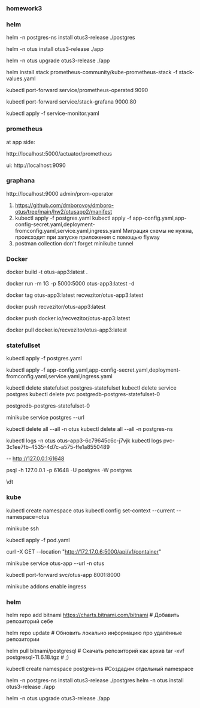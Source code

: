 ### homework3

### helm

helm -n postgres-ns install otus3-release ./postgres

helm -n otus install otus3-release ./app

helm -n otus upgrade otus3-release ./app

helm install stack prometheus-community/kube-prometheus-stack -f stack-values.yaml

kubectl port-forward service/prometheus-operated  9090

kubectl port-forward service/stack-grafana  9000:80

kubectl apply -f service-monitor.yaml

### prometheus

at app side:

http://localhost:5000/actuator/prometheus

ui:
http://localhost:9090

### graphana

http://localhost:9000
admin/prom-operator



1. https://github.com/dmborovoy/dmboro-otus/tree/main/hw2/otusapp2/manifest
2. kubectl apply -f postgres.yaml
   kubectl apply -f app-config.yaml,app-config-secret.yaml,deployment-fromconfig.yaml,service.yaml,ingress.yaml
 Миграция схемы не нужна, происходит при запуске приложения с помощью flyway
3. postman collection
don't forget minikube tunnel

### Docker

docker build -t otus-app3:latest  .

docker run -m 1G -p 5000:5000 otus-app3:latest -d

docker tag otus-app3:latest recvezitor/otus-app3:latest

docker push recvezitor/otus-app3:latest

docker push docker.io/recvezitor/otus-app3:latest

docker pull docker.io/recvezitor/otus-app3:latest

### statefullset

kubectl apply -f postgres.yaml

kubectl apply -f app-config.yaml,app-config-secret.yaml,deployment-fromconfig.yaml,service.yaml,ingress.yaml

kubectl delete statefulset postgres-statefulset
kubectl delete service postgres
kubectl delete pvc postgredb-postgres-statefulset-0

postgredb-postgres-statefulset-0

minikube service postgres --url


kubectl delete all --all -n otus
kubectl delete all --all -n postgres-ns

kubectl logs -n otus otus-app3-6c79645c6c-j7vjk
kubectl logs  pvc-3c1ee7fb-4535-4d7c-a575-ffe1a8550489


 -- http://127.0.0.1:61648
 
psql -h 127.0.0.1 -p 61648 -U postgres -W postgres

\dt

### kube

kubectl create namespace otus
kubectl config set-context --current --namespace=otus

minikube ssh

kubectl apply -f pod.yaml

curl -X GET --location "http://172.17.0.6:5000/api/v1/container"

minikube service otus-app --url -n otus

kubectl port-forward svc/otus-app 8001:8000

minikube addons enable ingress

### helm

helm repo add bitnami https://charts.bitnami.com/bitnami # Добавить репозиторий себе

helm repo update # Обновить локально информацию про удалённые репозитории

helm pull bitnami/postgresql # Скачать репозиторий как архив
tar -xvf postgresql-11.6.18.tgz # ;)

kubectl create namespace postgres-ns #Создадим отдельный namespace

helm -n postgres-ns install otus3-release ./postgres
helm -n otus install otus3-release ./app

helm -n otus upgrade otus3-release ./app


[//]: # (helm -n postgres-ns upgrade otus2-release -f values.yaml postgresql/ # Посмотреть как появятся секрет и конфиг мап в нейспейсе postgres)